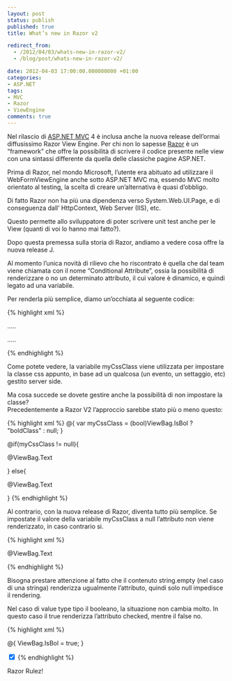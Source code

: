 ```yaml
---
layout: post
status: publish
published: true
title: What’s new in Razor v2

redirect_from: 
  - /2012/04/03/whats-new-in-razor-v2/
  - /blog/post/whats-new-in-razor-v2/

date: 2012-04-03 17:00:00.000000000 +01:00
categories:
- ASP.NET
tags:
- MVC
- Razor
- ViewEngine
comments: true
---
```

<p>Nel rilascio di <a title="ASP.NET MVC" href="http://tostring.it/tags/archive/mvc">ASP.NET MVC</a> 4 è inclusa anche la nuova release dell’ormai diffusissimo Razor View Engine. Per chi non lo sapesse <a title="Razor&#39;s post" href="http://tostring.it/tags/archive/razor" rel="tag" target="_blank">Razor</a> è un “framework” che offre la possibilità di scrivere il codice presente nelle view con una sintassi differente da quella delle classiche pagine ASP.NET. </p>

<p>Prima di Razor, nel mondo Microsoft, l’utente era abituato ad utilizzare il WebFormViewEngine anche sotto ASP.NET MVC ma, essendo MVC molto orientato al testing, la scelta di creare un’alternativa è quasi d’obbligo.</p>

<p>Di fatto Razor non ha più una dipendenza verso System.Web.UI.Page, e di conseguenza dall’ HttpContext, Web Server (IIS), etc. </p>

<p>Questo permette allo sviluppatore di poter scrivere unit test anche per le View (quanti di voi lo hanno mai fatto?).</p>

<p>Dopo questa premessa sulla storia di Razor, andiamo a vedere cosa offre la nuova release J.</p>

<p>Al momento l’unica novità di rilievo che ho riscontrato è quella che dal team viene chiamata con il nome “Conditional Attribute”, ossia la possibilità di renderizzare o no un determinato attributo, il cui valore è dinamico, e quindi legato ad una variabile.</p>

<p>Per renderla più semplice, diamo un’occhiata al seguente codice:</p>

{% highlight xml %}
<!-- Nome della classe css presa da una variabile -->
<p class="@myCssClass">.....</p>


<!-- markup necessario in caso la variabile sia nulla -->
<p>.....</p>
{% endhighlight %}
<p>Come potete vedere, la variabile myCssClass viene utilizzata per impostare la classe css appunto, in base ad un qualcosa (un evento, un settaggio, etc) gestito server side.</p>

<p>Ma cosa succede se dovete gestire anche la possibilità di non impostare la classe? 
  <br />Precedentemente a Razor V2 l’approccio sarebbe stato più o meno questo:</p>

{% highlight xml %}
@{
    var myCssClass = (bool)ViewBag.IsBol ? "boldClass" : null;
}

@if(myCssClass != null){
    <p class="@myCssClass">@ViewBag.Text</p>
}
else{
    <p>@ViewBag.Text</p>
}
{% endhighlight %}
<p>Al contrario, con la nuova release di Razor, diventa tutto più semplice. Se impostate il valore della variabile myCssClass a null l’attributo non viene renderizzato, in caso contrario si.</p>

{% highlight xml %}
<p class="@myCssClass">@ViewBag.Text</p>
{% endhighlight %}
<p>Bisogna prestare attenzione al fatto che il contenuto string.empty (nel caso di una stringa) renderizza ugualmente l’attributo, quindi solo null impedisce il rendering.</p>

<p>Nel caso di value type tipo il booleano, la situazione non cambia molto. In questo caso il true renderizza l’attributo checked, mentre il false no.</p>

{% highlight xml %}
<!-- codice con -->

@{
    ViewBag.IsBol = true;
}

<input type="checkbox" checked="@ViewBag.IsBol" />
{% endhighlight %}
<p>Razor Rulez!</p>
